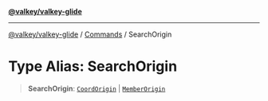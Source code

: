 [**@valkey/valkey-glide**](../../README.md)

***

[@valkey/valkey-glide](../../modules.md) / [Commands](../README.md) / SearchOrigin

# Type Alias: SearchOrigin

> **SearchOrigin**: [`CoordOrigin`](../interfaces/CoordOrigin.md) \| [`MemberOrigin`](../interfaces/MemberOrigin.md)
